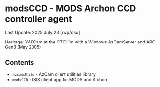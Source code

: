 # modsCCD - MODS Archon CCD controller agent

Last Update: 2025 July 23 [rwp/osu]

Heritage: Y4KCam at the CTIO 1m with a Windows AzCamServer and ARC Gen3 (May 2005)

## Contents

 * `azcamUtils` - AzCam client utilities library
 * `modsCCD` - ISIS client app for MODS and Archon

